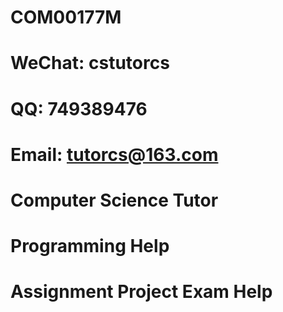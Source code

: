 # COM00177M
# WeChat: cstutorcs

# QQ: 749389476

# Email: tutorcs@163.com

# Computer Science Tutor

# Programming Help

# Assignment Project Exam Help
